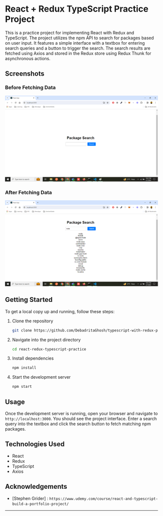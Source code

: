 # React + Redux TypeScript Practice Project

This is a practice project for implementing React with Redux and TypeScript. The project utilizes the npm API to search for packages based on user input. It features a simple interface with a textbox for entering search queries and a button to trigger the search. The search results are fetched using Axios and stored in the Redux store using Redux Thunk for asynchronous actions.

## Screenshots

### Before Fetching Data
![Before Fetching Data](/src/assets/beforeFetchingData.png)

### After Fetching Data
![After Fetching Data](src/assets/afterFetchingData.png)

## Getting Started

To get a local copy up and running, follow these steps:

1. Clone the repository
   ```sh
   git clone https://github.com/DebadritaGhosh/typescript-with-redux-practice-project
   ```
2. Navigate into the project directory
   ```sh
   cd react-redux-typescript-practice
   ```
3. Install dependencies
   ```sh
   npm install
   ```
4. Start the development server
   ```sh
   npm start
   ```

## Usage

Once the development server is running, open your browser and navigate to `http://localhost:3000`. You should see the project interface. Enter a search query into the textbox and click the search button to fetch matching npm packages.

## Technologies Used

- React
- Redux
- TypeScript
- Axios

## Acknowledgements

- [Stephen Grider] : `https://www.udemy.com/course/react-and-typescript-build-a-portfolio-project/`

---